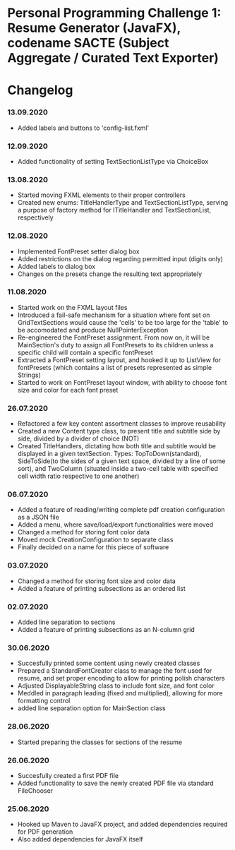 # Personal Programming Challenge 1: Resume Generator (JavaFX), codename SACTE (Subject Aggregate / Curated Text Exporter)

# Changelog


### 13.09.2020
* Added labels and buttons to 'config-list.fxml'

### 12.09.2020
* Added functionality of setting TextSectionListType via ChoiceBox


### 13.08.2020
* Started moving FXML elements to their proper controllers
* Created new enums: TitleHandlerType and TextSectionListType, serving a purpose of factory method for ITitleHandler and TextSectionList, respectively

### 12.08.2020
* Implemented FontPreset setter dialog box
* Added restrictions on the dialog regarding permitted input (digits only)
* Added labels to dialog box
* Changes on the presets change the resulting text appropriately

### 11.08.2020
* Started work on the FXML layout files
* Introduced a fail-safe mechanism for a situation where font set on GridTextSections would cause the 'cells' to be too large for the 'table' to be accomodated and produce NullPointerException
* Re-engineered the FontPreset assignment. From now on, it will be MainSection's duty to assign all FontPresets to its children unless a specific child will contain a specific fontPreset
* Extracted a FontPreset setting layout, and hooked it up to ListView for fontPresets (which contains a list of presets represented as simple Strings)
* Started to work on FontPreset layout window, with ability to choose font size and color for each font preset

### 26.07.2020
* Refactored a few key content assortment classes to improve reusability
* Created a new Content type class, to present title and subtitle side by side, divided by a divider of choice (NOT)
* Created TitleHandlers, dictating how both title and subtitle would be displayed in a given textSection. Types: TopToDown(standard), SideToSide(to the sides of a given text space, divided by a line of some sort), and TwoColumn (situated inside a two-cell table with specified cell width ratio respective to one another)

### 06.07.2020
* Added a feature of reading/writing complete pdf creation configuration as a JSON file
* Added a menu, where save/load/export functionalities were moved
* Changed a method for storing font color data
* Moved mock CreationConfiguration to separate class
* Finally decided on a name for this piece of software

### 03.07.2020
* Changed a method for storing font size and color data
* Added a feature of printing subsections as an ordered list

### 02.07.2020
* Added line separation to sections
* Added a feature of printing subsections as an N-column grid

### 30.06.2020
* Succesfully printed some content using newly created classes
* Prepared a StandardFontCreator class to manage the font used for resume, and set proper encoding to allow for printing polish characters
* Adjusted DisplayableString class to include font size, and font color
* Meddled in paragraph leading (fixed and multiplied), allowing for more formatting control
* added line separation option for MainSection class

### 28.06.2020
* Started preparing the classes for sections of the resume

### 26.06.2020
* Succesfully created a first PDF file
* Added functionality to save the newly created PDF file via standard FileChooser

### 25.06.2020
* Hooked up Maven to JavaFX project, and added dependencies required for PDF generation
* Also added dependencies for JavaFX itself
